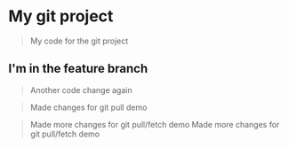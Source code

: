 # My git project

> My code for the git project

## I'm in the feature branch

> Another code change again

> Made changes for git pull demo

> Made more changes for git pull/fetch demo
> Made more changes for git pull/fetch demo
